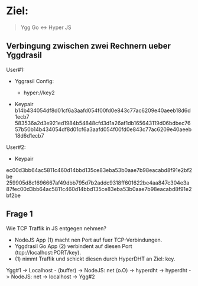 # Ziel:

> Ygg Go <-> Hyper JS

## Verbingung zwischen zwei Rechnern ueber Yggdrasil

User#1:
- Yggrasil Config:
  - hyper://key2

- Keypair
b14b434054df8d01cf6a3aafd054f00fd0e843c77ac6209e40aeeb18d6d1ecb7
583536a2d3e921ed1984b54848cfd3d1a26af1db165643119d06bdbec7657b50b14b434054df8d01cf6a3aafd054f00fd0e843c77ac6209e40aeeb18d6d1ecb7

User#2:
- Keypair

ec00d3bb64ac5811c460d14bbd135ce83eba53b0aae7b98eacabd8f91e2bf2be
259905d8c1696667af49dbb795d7b2addc9318ff601622be4aa847c304e3a87fec00d3bb64ac5811c460d14bbd135ce83eba53b0aae7b98eacabd8f91e2bf2be

## Frage 1

Wie TCP Traffik in JS entgegen nehmen? 

- NodeJS App (1) macht nen Port auf fuer TCP-Verbindungen.
- Yggdrasil Go App (2) verbindent auf diesen Port (tcp://localhost:PORT/key).
- (1) nimmt Traffik und schickt diesen durch HyperDHT an Ziel: key.

Ygg#1 -> Localhost - (buffer) -> NodeJS: net (o.O) -> hyperdht -> hyperdht -> NodeJS: net -> localhost -> Ygg#2
